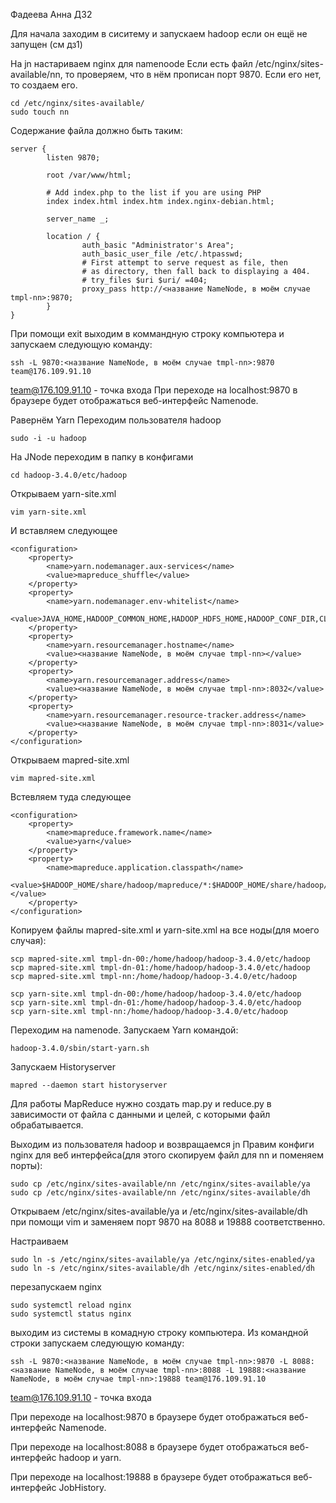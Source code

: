 Фадеева Анна ДЗ2

Для начала заходим в сиситему и запускаем hadoop если он ещё не запущен (см дз1)

На jn настариваем nginx для namenoode 
Если есть файл /etc/nginx/sites-available/nn, то проверяем, что в нём прописан порт 9870.
Если его нет, то создаем его.
```
cd /etc/nginx/sites-available/
sudo touch nn
```
Содержание файла должно быть таким:
```
server {
        listen 9870; 

        root /var/www/html;

        # Add index.php to the list if you are using PHP
        index index.html index.htm index.nginx-debian.html;

        server_name _;

        location / {
                auth_basic "Administrator's Area"; 
                auth_basic_user_file /etc/.htpasswd; 
                # First attempt to serve request as file, then
                # as directory, then fall back to displaying a 404.
                # try_files $uri $uri/ =404;
                proxy_pass http://<название NameNode, в моём случае tmpl-nn>:9870;  
        }
}
```

При помощи exit выходим в коммандную строку компьютера и запускаем следующую команду:
```
ssh -L 9870:<название NameNode, в моём случае tmpl-nn>:9870 team@176.109.91.10 
```
team@176.109.91.10 - точка входа
При переходе на localhost:9870 в браузере будет отображаться веб-интерфейс Namenode.

Равернём Yarn
Переходим пользователя hadoop
```
sudo -i -u hadoop
```
На JNode переходим в папку в конфигами
```
cd hadoop-3.4.0/etc/hadoop
```
Открываем yarn-site.xml
```
vim yarn-site.xml
```
И вставляем следующее
```
<configuration>
	<property>
		<name>yarn.nodemanager.aux-services</name>
		<value>mapreduce_shuffle</value>
	</property>
	<property>
		<name>yarn.nodemanager.env-whitelist</name>
		<value>JAVA_HOME,HADOOP_COMMON_HOME,HADOOP_HDFS_HOME,HADOOP_CONF_DIR,CLASSPATH_PREPEND_DISTCACHE,HADOOP_YARN_HOME,HADOOP_HOME,PATH,LANG,TZ,HADOOP_MAPRED_HOME</value>
	</property>
	<property>
		<name>yarn.resourcemanager.hostname</name>
		<value><название NameNode, в моём случае tmpl-nn></value>
	</property>
	<property>
		<name>yarn.resourcemanager.address</name>
		<value><название NameNode, в моём случае tmpl-nn>:8032</value>
	</property>
	<property>
		<name>yarn.resourcemanager.resource-tracker.address</name>
		<value><название NameNode, в моём случае tmpl-nn>:8031</value>
	</property>
</configuration>
```
Открываем mapred-site.xml
```
vim mapred-site.xml
```
Встевляем туда следующее
```
<configuration>
	<property>
		<name>mapreduce.framework.name</name>
		<value>yarn</value>
	</property>
	<property>
		<name>mapreduce.application.classpath</name>
		<value>$HADOOP_HOME/share/hadoop/mapreduce/*:$HADOOP_HOME/share/hadoop/mapreduce/lib/*</value>
	</property>
</configuration>
```
Копируем файлы mapred-site.xml и yarn-site.xml на все ноды(для моего случая):
```
scp mapred-site.xml tmpl-dn-00:/home/hadoop/hadoop-3.4.0/etc/hadoop
scp mapred-site.xml tmpl-dn-01:/home/hadoop/hadoop-3.4.0/etc/hadoop
scp mapred-site.xml tmpl-nn:/home/hadoop/hadoop-3.4.0/etc/hadoop

scp yarn-site.xml tmpl-dn-00:/home/hadoop/hadoop-3.4.0/etc/hadoop
scp yarn-site.xml tmpl-dn-01:/home/hadoop/hadoop-3.4.0/etc/hadoop
scp yarn-site.xml tmpl-nn:/home/hadoop/hadoop-3.4.0/etc/hadoop
```
Переходим на namenode.
Запускаем Yarn командой:
```
hadoop-3.4.0/sbin/start-yarn.sh
```
Запускаем Historyserver
```
mapred --daemon start historyserver
```

Для работы MapReduce нужно создать map.py и reduce.py в зависимости от файла с данными и целей, с которыми файл обрабатывается.

Выходим из пользователя hadoop  и возвращаемся jn
Правим конфиги nginx для веб интерфейса(для этого скопируем файл для nn и поменяем порты):
```
sudo cp /etc/nginx/sites-available/nn /etc/nginx/sites-available/ya
sudo cp /etc/nginx/sites-available/nn /etc/nginx/sites-available/dh
```
Открываем /etc/nginx/sites-available/ya и /etc/nginx/sites-available/dh при помощи vim и заменяем порт 9870 на 8088 и 19888 соответственно.

Настраиваем
```
sudo ln -s /etc/nginx/sites-available/ya /etc/nginx/sites-enabled/ya
sudo ln -s /etc/nginx/sites-available/dh /etc/nginx/sites-enabled/dh
```

перезапускаем nginx
```
sudo systemctl reload nginx
sudo systemctl status nginx
```
выходим из системы в комадную строку компьютера.
Из командной строки запускаем следующую команду:
```
ssh -L 9870:<название NameNode, в моём случае tmpl-nn>:9870 -L 8088:<название NameNode, в моём случае tmpl-nn>:8088 -L 19888:<название NameNode, в моём случае tmpl-nn>:19888 team@176.109.91.10 
```
team@176.109.91.10 - точка входа

При переходе на localhost:9870 в браузере будет отображаться веб-интерфейс Namenode.

При переходе на localhost:8088 в браузере будет отображаться веб-интерфейс hadoop и yarn.

При переходе на localhost:19888 в браузере будет отображаться веб-интерфейс JobHistory.

